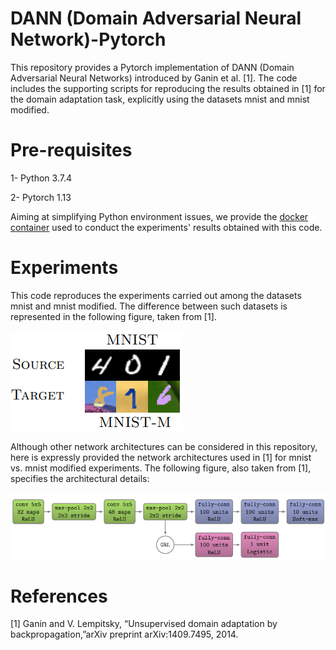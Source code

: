 # DANN (Domain Adversarial Neural Network)-Pytorch
This repository provides a Pytorch implementation of DANN (Domain Adversarial Neural Networks) introduced by Ganin et al. [1]. The code includes the supporting scripts for reproducing the results obtained in [1] for the domain adaptation task, explicitly using the datasets mnist and mnist modified. 

# Pre-requisites
1- Python 3.7.4

2- Pytorch 1.13

Aiming at simplifying Python environment issues, we provide the [docker container](https://hub.docker.com/r/psoto87/pytorch1.13) used to conduct the experiments' results obtained with this code.

# Experiments
This code reproduces the experiments carried out among the datasets mnist and mnist modified. The difference between such datasets is represented in the following figure, taken from [1].

![Image](datasets.png)

Although other network architectures can be considered in this repository, here is expressly provided the network architectures used in [1] for mnist vs. mnist modified experiments. The following figure, also taken from [1], specifies the architectural details:

![Image](architecture.png)

# References
[1] Ganin and V. Lempitsky, “Unsupervised   domain   adaptation  by backpropagation,”arXiv preprint arXiv:1409.7495, 2014.

